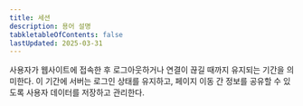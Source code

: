 ```yaml
---
title: 세션
description: 용어 설명
tabkletableOfContents: false
lastUpdated: 2025-03-31
---
```


사용자가 웹사이트에 접속한 후 로그아웃하거나 연결이 끊길 때까지 유지되는 기간을 의미한다. 이 기간에 서버는 로그인 상태를 유지하고, 페이지 이동 간 정보를 공유할 수 있도록 사용자 데이터를 저장하고 관리한다.